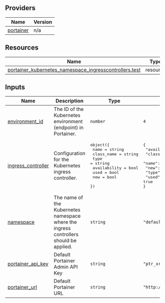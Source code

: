 <!-- BEGIN_TF_DOCS -->


## Providers

| Name | Version |
|------|---------|
| <a name="provider_portainer"></a> [portainer](#provider\_portainer) | n/a |

## Resources

| Name | Type |
|------|------|
| [portainer_kubernetes_namespace_ingresscontrollers.test](https://registry.terraform.io/providers/portainer/portainer/latest/docs/resources/kubernetes_namespace_ingresscontrollers) | resource |

## Inputs

| Name | Description | Type | Default | Required |
|------|-------------|------|---------|:--------:|
| <a name="input_environment_id"></a> [environment\_id](#input\_environment\_id) | The ID of the Kubernetes environment (endpoint) in Portainer. | `number` | `4` | no |
| <a name="input_ingress_controller"></a> [ingress\_controller](#input\_ingress\_controller) | Configuration for the Kubernetes ingress controller. | <pre>object({<br/>    name         = string<br/>    class_name   = string<br/>    type         = string<br/>    availability = bool<br/>    used         = bool<br/>    new          = bool<br/>  })</pre> | <pre>{<br/>  "availability": true,<br/>  "class_name": "nginx",<br/>  "name": "nginx",<br/>  "new": false,<br/>  "type": "ingress",<br/>  "used": true<br/>}</pre> | no |
| <a name="input_namespace"></a> [namespace](#input\_namespace) | The name of the Kubernetes namespace where the ingress controllers should be applied. | `string` | `"default"` | no |
| <a name="input_portainer_api_key"></a> [portainer\_api\_key](#input\_portainer\_api\_key) | Default Portainer Admin API Key | `string` | `"ptr_xrP7XWqfZEOoaCJRu5c8qKaWuDtVc2Zb07Q5g22YpS8="` | no |
| <a name="input_portainer_url"></a> [portainer\_url](#input\_portainer\_url) | Default Portainer URL | `string` | `"http://localhost:9000"` | no |
<!-- END_TF_DOCS -->